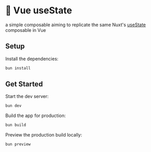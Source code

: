 # 💚 Vue useState
a simple composable aiming to replicate the same Nuxt's [useState](https://github.com/nuxt/nuxt/blob/04b6f19ed913159d275637a334dfbbc68797e53a/packages/nuxt/src/app/composables/state.ts#L13) composable in Vue

## Setup

Install the dependencies:

```bash
bun install
```

## Get Started

Start the dev server:

```bash
bun dev
```

Build the app for production:

```bash
bun build
```

Preview the production build locally:

```bash
bun preview
```
